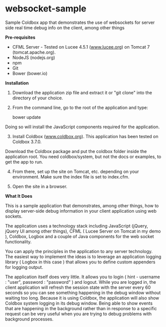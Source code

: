 # websocket-sample
Sample Coldbox app that demonstrates the use of websockets for server side real time debug info on the client, among other things

**Pre-requisites**

- CFML Server - Tested on Lucee 4.5.1 (www.lucee.org) on Tomcat 7 (tomcat.apache.org).
- NodeJS (nodejs.org)
- npm 
- Git
- Bower (bower.io)


**Installation**


1. Download the application zip file and extract it or "git clone" into the directory of your choice.

2. From the command line, go to the root of the application and type:

    bower update
	
Doing so will install the JavaScript components required for the application.

3. Install Coldbox (www.coldbox.org). This application has been tested on Coldbox 3.7.0. 

Download the Coldbox package and put the coldbox folder inside the application root. You need coldbox/system, but not the docs or examples, to get the app to run.

4. From there, set up the site on Tomcat, etc. depending on your environment. Make sure the index file is set to index.cfm.

5. Open the site in a browser. 

**What It Does**

This is a sample application that demonstrates, among other things, how to display server-side debug information in your client application using web sockets.

The application uses a technology stack including JavaScript (jQuery, jQuery UI among other things), CFML ( Lucee Server on Tomcat in my demo ), Coldbox, Logbox and a couple of Java components for the web socket functionality.

You can apply the principles in the application to any server technology. The easiest way to implement the ideas is to leverage an application logging library ( Logbox in this case ) that allows you to define custom appenders for logging output.

The application itself does very little. It allows you to login ( hint - username : "user", password : "password" ) and logout. 
While you are logged in, the client application will refresh the session state with the server every 60 seconds so you can see something happening in the debug window without waiting too long. 
Because it is using Coldbox, the application will also show Coldbox system logging in its debug window. Being able to show events that are happening in the background rather than in response to a specific request can be very useful when you are trying to debug problems with background processes.
